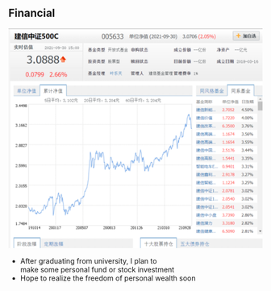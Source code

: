 ## Financial

![建信中证指数500](fund.png)

* After graduating from university, I plan to <br>
  make some personal fund or stock investment 
* Hope to realize the freedom of personal wealth soon